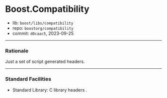 # Boost.Compatibility

* lib: `boost/libs/compatibility`
* repo: `boostorg/compatibility`
* commit: `d0caac5`, 2023-09-25

------
### Rationale

Just a set of script generated <cXXXX> headers.

------
### Standard Facilities

* Standard Library: C library headers <cXXXX>.

